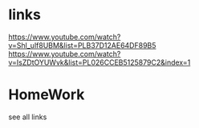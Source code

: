 # links
https://www.youtube.com/watch?v=Shl_ulf8UBM&list=PLB37D12AE64DF89B5
https://www.youtube.com/watch?v=IsZDtOYUWvk&list=PL026CCEB5125879C2&index=1

# HomeWork
see all links

